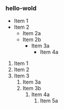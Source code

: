 ### hello-wold
* Item 1
* Item 2
  * Item 2a
  * Item 2b 
    * Item 3a 
      * Item 4a 

1. Item 1
1. Item 2
1. Item 3
   1. Item 3a
   1. Item 3b
      1.  Item 4a
          1.  Item 5a
